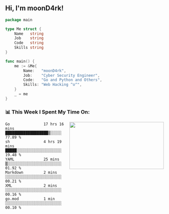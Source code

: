 <h2> Hi, I'm moonD4rk!</h2>

```go
package main

type Me struct {
	Name   string
	Job    string
	Code   string
	Skills string
}

func main() {
	me := &Me{
		Name:   "moonD4rk",
		Job:    "Cyber Security Engineer",
		Code:   "Go and Python and Others",
		Skills: "Web Hacking ^o^",
	}
	_ = me
}
```

<h3>📊 This Week I Spent My Time On:</h3>
<img align='right' src="https://github-readme-stats.vercel.app/api?username=moond4rk&show_icons=true&theme=radical", width="300" height="150">

<!--START_SECTION:waka-->

```text
Go               17 hrs 16 mins  ███████████████████▒░░░░░   77.89 %
sh               4 hrs 19 mins   █████░░░░░░░░░░░░░░░░░░░░   19.48 %
YAML             25 mins         ▒░░░░░░░░░░░░░░░░░░░░░░░░   01.92 %
Markdown         2 mins          ░░░░░░░░░░░░░░░░░░░░░░░░░   00.21 %
XML              2 mins          ░░░░░░░░░░░░░░░░░░░░░░░░░   00.16 %
go.mod           1 min           ░░░░░░░░░░░░░░░░░░░░░░░░░   00.10 %
```

<!--END_SECTION:waka-->

